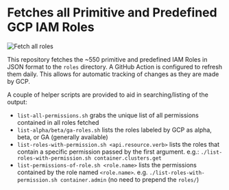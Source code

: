 # Fetches all Primitive and Predefined GCP IAM Roles

![Fetch all roles](https://github.com/darkbitio/gcp-iam-role-permissions/workflows/Fetch%20all%20roles/badge.svg)

This repository fetches the ~550 primitive and predefined IAM Roles in JSON format to the `roles` directory.  A GitHub Action is configured to refresh them daily.  This allows for automatic tracking of changes as they are made by GCP.

A couple of helper scripts are provided to aid in searching/listing of the output:

* `list-all-permissions.sh` grabs the unique list of all permissions contained in all roles fetched
* `list-alpha/beta/ga-roles.sh` lists the roles labeled by GCP as alpha, beta, or GA (generally available)
* `list-roles-with-permission.sh <api.resource.verb>` lists the roles that contain a specific permission passed by the first argument. e.g.: `./list-roles-with-permission.sh container.clusters.get`
* `list-permissions-of-role.sh <role.name>` lists the permissions contained by the role named `<role.name>`.  e.g. `./list-roles-with-permission.sh container.admin` (no need to prepend the `roles/`)
